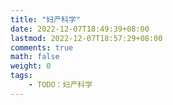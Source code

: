 ```yaml
---
title: "妇产科学"
date: 2022-12-07T18:49:39+08:00
lastmod: 2022-12-07T18:57:29+08:00
comments: true
math: false
weight: 0
tags:
    - TODO：妇产科学
---
```


